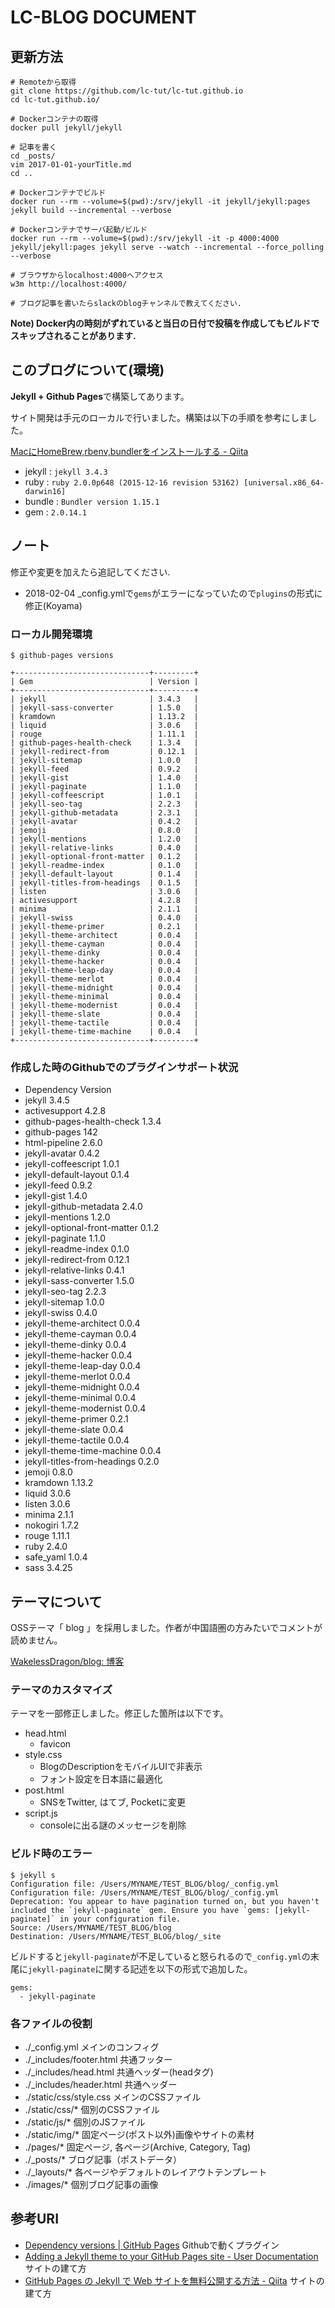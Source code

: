# LC-BLOG DOCUMENT

## 更新方法

	# Remoteから取得
	git clone https://github.com/lc-tut/lc-tut.github.io
	cd lc-tut.github.io/
	
	# Dockerコンテナの取得
	docker pull jekyll/jekyll
	
	# 記事を書く
	cd _posts/
	vim 2017-01-01-yourTitle.md
	cd ..
	
	# Dockerコンテナでビルド
	docker run --rm --volume=$(pwd):/srv/jekyll -it jekyll/jekyll:pages jekyll build --incremental --verbose
	
	# Dockerコンテナでサーバ起動/ビルド
	docker run --rm --volume=$(pwd):/srv/jekyll -it -p 4000:4000 jekyll/jekyll:pages jekyll serve --watch --incremental --force_polling --verbose
	
	# ブラウザからlocalhost:4000へアクセス
	w3m http://localhost:4000/

	# ブログ記事を書いたらslackのblogチャンネルで教えてください.

**Note) Docker内の時刻がずれていると当日の日付で投稿を作成してもビルドでスキップされることがあります.**

## このブログについて(環境)

**Jekyll + Github Pages**で構築してあります。

サイト開発は手元のローカルで行いました。構築は以下の手順を参考にしました。

[MacにHomeBrew,rbenv,bundlerをインストールする - Qiita](http://qiita.com/shinkuFencer/items/3679cfd966f6a61ccd1b)

- jekyll : `jekyll 3.4.3`
- ruby : `ruby 2.0.0p648 (2015-12-16 revision 53162) [universal.x86_64-darwin16]`
- bundle : `Bundler version 1.15.1`
- gem : `2.0.14.1`

## ノート

修正や変更を加えたら追記してください.

- 2018-02-04 _config.ymlで`gems`がエラーになっていたので`plugins`の形式に修正(Koyama)

### ローカル開発環境

`$ github-pages versions`

    +------------------------------+---------+
    | Gem                          | Version |
    +------------------------------+---------+
    | jekyll                       | 3.4.3   |
    | jekyll-sass-converter        | 1.5.0   |
    | kramdown                     | 1.13.2  |
    | liquid                       | 3.0.6   |
    | rouge                        | 1.11.1  |
    | github-pages-health-check    | 1.3.4   |
    | jekyll-redirect-from         | 0.12.1  |
    | jekyll-sitemap               | 1.0.0   |
    | jekyll-feed                  | 0.9.2   |
    | jekyll-gist                  | 1.4.0   |
    | jekyll-paginate              | 1.1.0   |
    | jekyll-coffeescript          | 1.0.1   |
    | jekyll-seo-tag               | 2.2.3   |
    | jekyll-github-metadata       | 2.3.1   |
    | jekyll-avatar                | 0.4.2   |
    | jemoji                       | 0.8.0   |
    | jekyll-mentions              | 1.2.0   |
    | jekyll-relative-links        | 0.4.0   |
    | jekyll-optional-front-matter | 0.1.2   |
    | jekyll-readme-index          | 0.1.0   |
    | jekyll-default-layout        | 0.1.4   |
    | jekyll-titles-from-headings  | 0.1.5   |
    | listen                       | 3.0.6   |
    | activesupport                | 4.2.8   |
    | minima                       | 2.1.1   |
    | jekyll-swiss                 | 0.4.0   |
    | jekyll-theme-primer          | 0.2.1   |
    | jekyll-theme-architect       | 0.0.4   |
    | jekyll-theme-cayman          | 0.0.4   |
    | jekyll-theme-dinky           | 0.0.4   |
    | jekyll-theme-hacker          | 0.0.4   |
    | jekyll-theme-leap-day        | 0.0.4   |
    | jekyll-theme-merlot          | 0.0.4   |
    | jekyll-theme-midnight        | 0.0.4   |
    | jekyll-theme-minimal         | 0.0.4   |
    | jekyll-theme-modernist       | 0.0.4   |
    | jekyll-theme-slate           | 0.0.4   |
    | jekyll-theme-tactile         | 0.0.4   |
    | jekyll-theme-time-machine    | 0.0.4   |
    +------------------------------+---------+

### 作成した時のGithubでのプラグインサポート状況

- Dependency  Version
- jekyll  3.4.5
- activesupport  4.2.8
- github-pages-health-check  1.3.4
- github-pages  142
- html-pipeline  2.6.0
- jekyll-avatar  0.4.2
- jekyll-coffeescript  1.0.1
- jekyll-default-layout  0.1.4
- jekyll-feed  0.9.2
- jekyll-gist  1.4.0
- jekyll-github-metadata  2.4.0
- jekyll-mentions  1.2.0
- jekyll-optional-front-matter  0.1.2
- jekyll-paginate  1.1.0
- jekyll-readme-index  0.1.0
- jekyll-redirect-from  0.12.1
- jekyll-relative-links  0.4.1
- jekyll-sass-converter  1.5.0
- jekyll-seo-tag  2.2.3
- jekyll-sitemap  1.0.0
- jekyll-swiss  0.4.0
- jekyll-theme-architect  0.0.4
- jekyll-theme-cayman  0.0.4
- jekyll-theme-dinky  0.0.4
- jekyll-theme-hacker  0.0.4
- jekyll-theme-leap-day  0.0.4
- jekyll-theme-merlot  0.0.4
- jekyll-theme-midnight  0.0.4
- jekyll-theme-minimal  0.0.4
- jekyll-theme-modernist  0.0.4
- jekyll-theme-primer  0.2.1
- jekyll-theme-slate  0.0.4
- jekyll-theme-tactile  0.0.4
- jekyll-theme-time-machine  0.0.4
- jekyll-titles-from-headings  0.2.0
- jemoji  0.8.0
- kramdown  1.13.2
- liquid  3.0.6
- listen  3.0.6
- minima  2.1.1
- nokogiri  1.7.2
- rouge  1.11.1
- ruby  2.4.0
- safe_yaml  1.0.4
- sass  3.4.25

## テーマについて

OSSテーマ「 blog 」を採用しました。作者が中国語圏の方みたいでコメントが読めません。

[WakelessDragon/blog: 博客](https://github.com/WakelessDragon/blog)

### テーマのカスタマイズ

テーマを一部修正しました。修正した箇所は以下です。

- head.html
	- favicon
- style.css
	- BlogのDescriptionをモバイルUIで非表示
	- フォント設定を日本語に最適化
- post.html
	- SNSをTwitter, はてブ, Pocketに変更
-  script.js
	- consoleに出る謎のメッセージを削除

### ビルド時のエラー

    $ jekyll s
    Configuration file: /Users/MYNAME/TEST_BLOG/blog/_config.yml
    Configuration file: /Users/MYNAME/TEST_BLOG/blog/_config.yml
    Deprecation: You appear to have pagination turned on, but you haven't included the `jekyll-paginate` gem. Ensure you have `gems: [jekyll-paginate]` in your configuration file.
    Source: /Users/MYNAME/TEST_BLOG/blog
    Destination: /Users/MYNAME/TEST_BLOG/blog/_site

ビルドすると`jekyll-paginate`が不足していると怒られるので`_config.yml`の末尾に`jekyll-paginate`に関する記述を以下の形式で追加した。

    gems: 
      - jekyll-paginate

### 各ファイルの役割

- ./_config.yml メインのコンフィグ
- ./_includes/footer.html 共通フッター
- ./_includes/head.html 共通ヘッダー(headタグ)
- ./_includes/header.html 共通ヘッダー
- ./static/css/style.css メインのCSSファイル
- ./static/css/* 個別のCSSファイル
- ./static/js/* 個別のJSファイル
- ./static/img/* 固定ページ(ポスト以外)画像やサイトの素材
- ./pages/* 固定ページ, 各ページ(Archive, Category, Tag)
- ./_posts/* ブログ記事（ポストデータ）
- ./_layouts/* 各ページやデフォルトのレイアウトテンプレート
- ./images/* 個別ブログ記事の画像

## 参考URI

- [Dependency versions | GitHub Pages](https://pages.github.com/versions/) Githubで動くプラグイン
- [Adding a Jekyll theme to your GitHub Pages site - User Documentation](https://help.github.com/articles/adding-a-jekyll-theme-to-your-github-pages-site/) サイトの建て方
- [GitHub Pages の Jekyll で Web サイトを無料公開する方法 - Qiita](http://qiita.com/takuya0301/items/374b2ab5be407b138ef9) サイトの建て方

